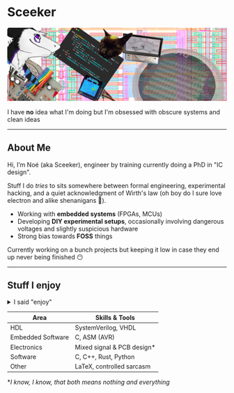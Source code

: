 # Sceeker

![Banner](banner.png)

I have **no** idea what I'm doing but I'm obsessed with obscure systems and clean ideas

---

## About Me

Hi, I’m Noé (aka Sceeker), engineer by training currently doing a PhD in "IC design".

Stuff I do *tries* to sits somewhere between formal engineering, experimental hacking, and a quiet acknowledgment of Wirth's law (oh boy do I sure love electron and alike shenanigans :ghost:).

- Working with **embedded systems** (FPGAs, MCUs)
- Developing **DIY experimental setups**, occasionally involving dangerous voltages and slightly suspicious hardware
- Strong bias towards **FOSS** things

Currently working on a bunch projects but keeping it low in case they end up never being finished :no_mouth:

---

## Stuff I enjoy

<details>
  <summary>I said "enjoy"</summary>
  
  Never said I’m good at them.  
  (But hey, modesty doesn’t hurt, right?)
  
</details>

| Area               | Skills & Tools |
|--------------------|----------------|
| HDL                | SystemVerilog, VHDL |
| Embedded Software  | C, ASM (AVR) |
| Electronics        | Mixed signal & PCB design* |
| Software           | C, C++, Rust, Python |
| Other              | LaTeX, controlled sarcasm |

  **I know, I know, that both means nothing and everything*
